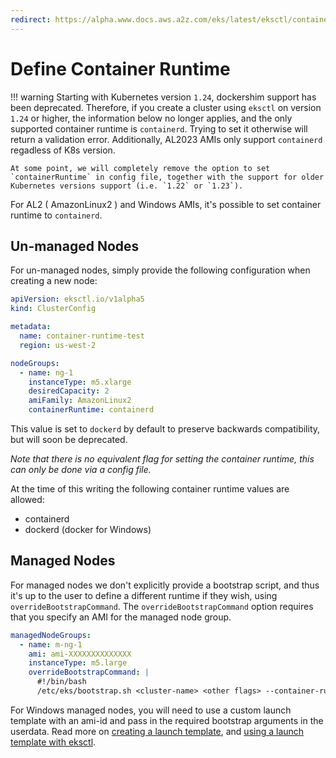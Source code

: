 ```yaml
---
redirect: https://alpha.www.docs.aws.a2z.com/eks/latest/eksctl/container-runtime.html
---
```

# Define Container Runtime

!!! warning
    Starting with Kubernetes version `1.24`, dockershim support has been deprecated. Therefore, if you create a cluster using `eksctl` on version `1.24` or higher, the information below no longer applies, and the only supported container runtime is `containerd`. Trying to set it otherwise will return a validation error. Additionally, AL2023 AMIs only support `containerd` regadless of K8s version.

    At some point, we will completely remove the option to set `containerRuntime` in config file, together with the support for older Kubernetes versions support (i.e. `1.22` or `1.23`).

For AL2 ( AmazonLinux2 ) and Windows AMIs, it's possible to set container runtime to `containerd`.

## Un-managed Nodes

For un-managed nodes, simply provide the following configuration when creating a new node:

```yaml
apiVersion: eksctl.io/v1alpha5
kind: ClusterConfig

metadata:
  name: container-runtime-test
  region: us-west-2

nodeGroups:
  - name: ng-1
    instanceType: m5.xlarge
    desiredCapacity: 2
    amiFamily: AmazonLinux2
    containerRuntime: containerd
```

This value is set to `dockerd` by default to preserve backwards compatibility, but will soon be
deprecated.

_Note that there is no equivalent flag for setting the container runtime, this can only be done via a config file._

At the time of this writing the following container runtime values are allowed:

- containerd
- dockerd (docker for Windows)

## Managed Nodes

For managed nodes we don't explicitly provide a bootstrap script, and thus it's up to the user
to define a different runtime if they wish, using `overrideBootstrapCommand`.
The `overrideBootstrapCommand` option requires that you specify an AMI for the managed node group.

```yaml
managedNodeGroups:
  - name: m-ng-1
    ami: ami-XXXXXXXXXXXXXX
    instanceType: m5.large
    overrideBootstrapCommand: |
      #!/bin/bash
      /etc/eks/bootstrap.sh <cluster-name> <other flags> --container-runtime containerd
```
For Windows managed nodes, you will need to use a custom launch template with an ami-id and pass in the required bootstrap arguments in the userdata.
Read more on [creating a launch template](https://docs.aws.amazon.com/eks/latest/userguide/launch-templates.html), and [using a launch template with eksctl](launch-template-support.md).
